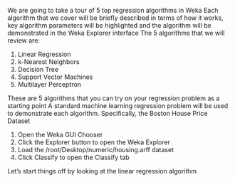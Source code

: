 We are going to take a tour of 5 top regression algorithms in Weka Each algorithm that we cover
will be briefly described in terms of how it works, key algorithm parameters will be highlighted
and the algorithm will be demonstrated in the Weka Explorer interface The 5 algorithms that
we will review are:
1. Linear Regression
2. k-Nearest Neighbors
3. Decision Tree
4. Support Vector Machines
5. Multilayer Perceptron

These are 5 algorithms that you can try on your regression problem as a starting point
A standard machine learning regression problem will be used to demonstrate each algorithm. Specifically, the Boston House Price Dataset

1. Open the Weka GUI Chooser
2. Click the Explorer button to open the Weka Explorer
3. Load the /root/Desktop/numeric/housing.arff dataset
4. Click Classify to open the Classify tab

Let’s start things off by looking at the linear regression algorithm


